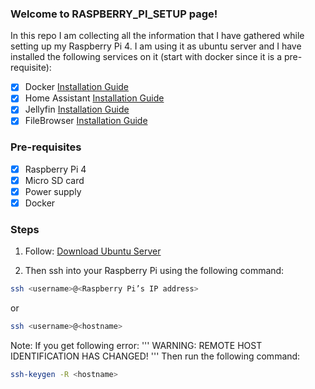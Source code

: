 ### Welcome to RASPBERRY_PI_SETUP page!

In this repo I am collecting all the information that I have gathered while setting up my Raspberry Pi 4. I am using it as ubuntu server and I have installed the following services on it (start with docker since it is a pre-requisite):
- [x] Docker [Installation Guide](installation_guides/Install_docker.md)
- [x] Home Assistant [Installation Guide](installation_guides/home_assistant.md)
- [x] Jellyfin [Installation Guide](installation_guides/jellyfin.md)
- [x] FileBrowser [Installation Guide](installation_guides/filebrowser.md)

### Pre-requisites
- [x] Raspberry Pi 4
- [x] Micro SD card
- [x] Power supply
- [x] Docker

### Steps
1. Follow: [Download Ubuntu Server](https://ubuntu.com/tutorials/how-to-install-ubuntu-on-your-raspberry-pi#1-overview)

2. Then ssh into your Raspberry Pi using the following command:
```bash
ssh <username>@<Raspberry Pi’s IP address>
```
or 
```bash
ssh <username>@<hostname>
```

Note: If you get following error:
'''
WARNING: REMOTE HOST IDENTIFICATION HAS CHANGED! 
'''
Then run the following command:
```bash
ssh-keygen -R <hostname>
```
